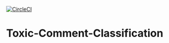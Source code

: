 [![CircleCI](https://app.circleci.com/pipelines/github/amitmodi06/Toxic-Comment-Classification.svg?style=svg)](https://app.circleci.com/pipelines/github/amitmodi06/Toxic-Comment-Classification)

# Toxic-Comment-Classification
